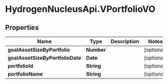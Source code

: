 # HydrogenNucleusApi.VPortfolioVO

## Properties
Name | Type | Description | Notes
------------ | ------------- | ------------- | -------------
**goalAssetSizeByPortfolio** | **Number** |  | [optional] 
**goalAssetSizeByPortfolioDate** | **Date** |  | [optional] 
**portfolioId** | **String** |  | [optional] 
**portfolioName** | **String** |  | [optional] 


